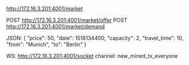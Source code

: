 http://172.16.3.201:4001/market

POST http://172.16.3.201:4001/market/offer
POST http://172.16.3.201:4001/market/demand

JSON:
{
    "price": 50,
    "date": 1518134400,
    "capacity": 2,
    "travel_time": 10,
    "from": "Munich",
    "to": "Berlin"
}

WS:
http://172.16.3.201:4001/socket
channel: new_mined_tx_everyone
